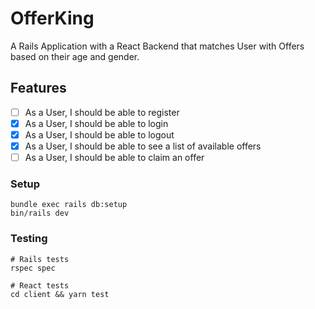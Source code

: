 # OfferKing

A Rails Application with a React Backend that matches User with Offers based on their age and gender.

## Features

- [ ] As a User, I should be able to register
- [x] As a User, I should be able to login
- [x] As a User, I should be able to logout
- [x] As a User, I should be able to see a list of available offers
- [ ] As a User, I should be able to claim an offer

### Setup

```
bundle exec rails db:setup
bin/rails dev
```

### Testing

```
# Rails tests
rspec spec

# React tests
cd client && yarn test
```
